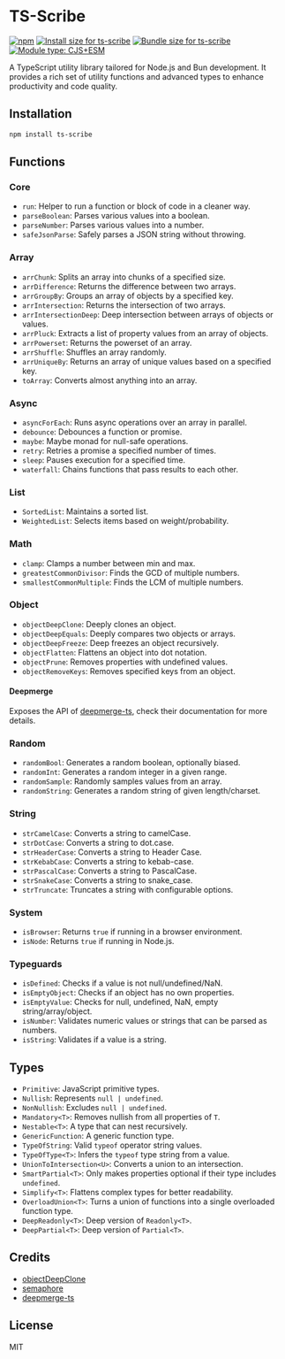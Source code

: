 # TS-Scribe

[![npm](https://img.shields.io/npm/v/ts-scribe)](https://www.npmjs.com/package/ts-scribe)
<a href="https://pkg-size.dev/ts-scribe"><img src="https://pkg-size.dev/badge/install/111632" title="Install size for ts-scribe"></a>
<a href="https://pkg-size.dev/ts-scribe"><img src="https://pkg-size.dev/badge/bundle/145" title="Bundle size for ts-scribe"></a>
[![Module type: CJS+ESM](https://img.shields.io/badge/module%20type-cjs%2Besm-brightgreen)](https://github.com/voxpelli/badges-cjs-esm)

A TypeScript utility library tailored for Node.js and Bun development. It provides a rich set of utility functions and advanced types to enhance productivity and code quality.

## Installation

```bash
npm install ts-scribe
```

## Functions

### Core

- `run`: Helper to run a function or block of code in a cleaner way.
- `parseBoolean`: Parses various values into a boolean.
- `parseNumber`: Parses various values into a number.
- `safeJsonParse`: Safely parses a JSON string without throwing.

### Array

- `arrChunk`: Splits an array into chunks of a specified size.
- `arrDifference`: Returns the difference between two arrays.
- `arrGroupBy`: Groups an array of objects by a specified key.
- `arrIntersection`: Returns the intersection of two arrays.
- `arrIntersectionDeep`: Deep intersection between arrays of objects or values.
- `arrPluck`: Extracts a list of property values from an array of objects.
- `arrPowerset`: Returns the powerset of an array.
- `arrShuffle`: Shuffles an array randomly.
- `arrUniqueBy`: Returns an array of unique values based on a specified key.
- `toArray`: Converts almost anything into an array.

### Async

- `asyncForEach`: Runs async operations over an array in parallel.
- `debounce`: Debounces a function or promise.
- `maybe`: Maybe monad for null-safe operations.
- `retry`: Retries a promise a specified number of times.
- `sleep`: Pauses execution for a specified time.
- `waterfall`: Chains functions that pass results to each other.

### List

- `SortedList`: Maintains a sorted list.
- `WeightedList`: Selects items based on weight/probability.

### Math

- `clamp`: Clamps a number between min and max.
- `greatestCommonDivisor`: Finds the GCD of multiple numbers.
- `smallestCommonMultiple`: Finds the LCM of multiple numbers.

### Object

- `objectDeepClone`: Deeply clones an object.
- `objectDeepEquals`: Deeply compares two objects or arrays.
- `objectDeepFreeze`: Deep freezes an object recursively.
- `objectFlatten`: Flattens an object into dot notation.
- `objectPrune`: Removes properties with undefined values.
- `objectRemoveKeys`: Removes specified keys from an object.

#### Deepmerge

Exposes the API of [deepmerge-ts](https://github.com/RebeccaStevens/deepmerge-ts), check their documentation for more details.

### Random

- `randomBool`: Generates a random boolean, optionally biased.
- `randomInt`: Generates a random integer in a given range.
- `randomSample`: Randomly samples values from an array.
- `randomString`: Generates a random string of given length/charset.

### String

- `strCamelCase`: Converts a string to camelCase.
- `strDotCase`: Converts a string to dot.case.
- `strHeaderCase`: Converts a string to Header Case.
- `strKebabCase`: Converts a string to kebab-case.
- `strPascalCase`: Converts a string to PascalCase.
- `strSnakeCase`: Converts a string to snake_case.
- `strTruncate`: Truncates a string with configurable options.

### System

- `isBrowser`: Returns `true` if running in a browser environment.
- `isNode`: Returns `true` if running in Node.js.

### Typeguards

- `isDefined`: Checks if a value is not null/undefined/NaN.
- `isEmptyObject`: Checks if an object has no own properties.
- `isEmptyValue`: Checks for null, undefined, NaN, empty string/array/object.
- `isNumber`: Validates numeric values or strings that can be parsed as numbers.
- `isString`: Validates if a value is a string.

## Types

- `Primitive`: JavaScript primitive types.
- `Nullish`: Represents `null | undefined`.
- `NonNullish`: Excludes `null | undefined`.
- `Mandatory<T>`: Removes nullish from all properties of `T`.
- `Nestable<T>`: A type that can nest recursively.
- `GenericFunction`: A generic function type.
- `TypeOfString`: Valid `typeof` operator string values.
- `TypeOfType<T>`: Infers the `typeof` type string from a value.
- `UnionToIntersection<U>`: Converts a union to an intersection.
- `SmartPartial<T>`: Only makes properties optional if their type includes `undefined`.
- `Simplify<T>`: Flattens complex types for better readability.
- `OverloadUnion<T>`: Turns a union of functions into a single overloaded function type.
- `DeepReadonly<T>`: Deep version of `Readonly<T>`.
- `DeepPartial<T>`: Deep version of `Partial<T>`.

## Credits

- [objectDeepClone](https://github.com/davidmarkclements/rfdc/tree/master)
- [semaphore](https://github.com/Shakeskeyboarde)
- [deepmerge-ts](https://github.com/RebeccaStevens/deepmerge-ts)

## License

MIT